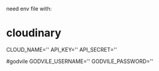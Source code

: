 need env file with:

# cloudinary
CLOUD_NAME=''
API_KEY=''
API_SECRET=''

#godvile
GODVILE_USERNAME=''
GODVILE_PASSWORD=''